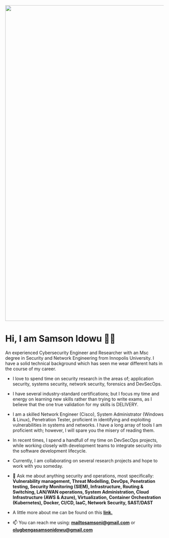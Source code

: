 <div id="header" align="center">
  <img src="https://cdn.dribbble.com/users/2335312/screenshots/14662886/media/f7d773cd80705ed35d20c41d8d0a5907.gif" width="1000"/> 
</div>

# Hi, I am Samson Idowu 👋🏽
An experienced Cybersecurity Engineer and Researcher with an Msc degree in Security and Network Engineering from Innopolis University. I have a solid technical background which has seen me wear different hats in the course of my career. 

- I love to spend time on security research in the areas of; application security, systems security, network security, forensics and DevSecOps.

- I have several industry-standard certifications; but I focus my time and energy on learning new skills rather than trying to write exams, as I believe that the one true validation for my skills is DELIVERY.

- I am a skilled Network Engineer (Cisco), System Administrator (Windows & Linux), Penetration Tester, proficient in identifying and exploiting vulnerabilities in systems and networks. I have a long array of tools I am proficient with; however, I will spare you the misery of reading them.

- In recent times, I spend a handfull of my time on DevSecOps projects, while working closely with development teams to integrate security into the software development lifecycle.

- Currently, I am collaborating on several research projects and hope to work with you someday.

- 💬 Ask me about anything security and operations, most specifically: **Vulnerability management, Threat Modelling, DevOps, Penetration testing, Security Monitoring (SIEM), Infrastructure, Routing & Switching, LAN/WAN operations, System Administration, Cloud Infrastructure (AWS & Azure), Virtualization, Container Orchestration (Kubernetes), Docker, CI/CD, IaaC, Network Security, SAST/DAST**

- A little more about me can be found on this [**link.**](https://samsonidowu.netlify.app/)

- 📫 You can reach me using: **mailtosamsoni@gmail.com** or **olugbengasamsonidowu@gmail.com**

<!--

